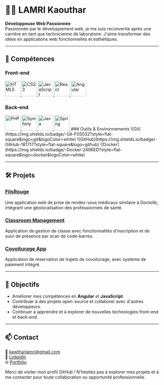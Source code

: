 # 👩‍💻 LAMRI Kaouthar

**Développeuse Web Passionnée**  
Passionnée par le développement web, je me suis reconvertie après une carrière en tant que technicienne de laboratoire. J'aime transformer des idées en applications web fonctionnelles et esthétiques.

---

## 🚀 Compétences

### Front-end

<a href="https://developer.mozilla.org/en-US/docs/Web/Guide/HTML/HTML5" target="_blank">
  <img src="https://upload.wikimedia.org/wikipedia/commons/8/80/HTML5_logo_resized.svg" alt="HTML5" height="50"/>
</a>
<a href="https://developer.mozilla.org/en-US/docs/Web/CSS" target="_blank">
  <img src="https://upload.wikimedia.org/wikipedia/commons/6/62/CSS3_logo.svg" alt="CSS3" height="50"/>
</a>
<a href="https://developer.mozilla.org/en-US/docs/Web/JavaScript" target="_blank">
  <img src="https://upload.wikimedia.org/wikipedia/commons/6/6a/JavaScript-logo.png" alt="JavaScript" height="50"/>
</a>
<a href="https://reactjs.org/" target="_blank">
  <img src="https://upload.wikimedia.org/wikipedia/commons/a/a7/React-icon.svg" alt="React" height="50"/>
</a>
<a href="https://angular.io/" target="_blank">
  <img src="https://upload.wikimedia.org/wikipedia/commons/c/cf/Angular_full_color_logo.svg" alt="Angular" height="50"/>
</a>

### Back-end

<a href="https://www.php.net/" target="_blank">
  <img src="https://upload.wikimedia.org/wikipedia/commons/2/27/PHP-logo.svg" alt="PHP" height="50"/>
</a>
<a href="https://symfony.com/" target="_blank">
  <img src="https://upload.wikimedia.org/wikipedia/commons/6/6a/Symfony2.svg" alt="Symfony" height="50"/>
</a>
<a href="https://www.java.com/" target="_blank">
  <img src="https://upload.wikimedia.org/wikipedia/en/3/30/Java_programming_language_logo.svg" alt="Java" height="50"/>
</a>
<a href="https://spring.io/" target="_blank">
  <img src="https://upload.wikimedia.org/wikipedia/commons/4/44/Spring_Framework_Logo_2018.svg" alt="Spring" height="50"/>
</a>
### Outils & Environnements
![Git](https://img.shields.io/badge/-Git-F05032?style=flat-square&logo=git&logoColor=white)
![GitHub](https://img.shields.io/badge/-GitHub-181717?style=flat-square&logo=github)
![Docker](https://img.shields.io/badge/-Docker-2496ED?style=flat-square&logo=docker&logoColor=white)

---

## 🛠️ Projets

### [FilsRouge](https://github.com/Katia1659/filsrouge)
Une application web de prise de rendez-vous médicaux similaire à Doctolib, intégrant une géolocalisation des professionnels de santé.

### [Classroom Management](https://github.com/Katia1659/classroom-management)
Application de gestion de classe avec fonctionnalités d'inscription et de suivi de présence par scan de code-barres.

### [Covoiturage App](https://github.com/Katia1659/covoiturage-app)
Application de réservation de trajets de covoiturage, avec système de paiement intégré.

---

## 🎯 Objectifs

- Améliorer mes compétences en **Angular** et **JavaScript**.
- Contribuer à des projets open-source et collaborer avec d'autres développeurs.
- Continuer à apprendre et à explorer de nouvelles technologies front-end et back-end.

---

## 📫 Contact

📧 [kawtharlamri@gmail.com](mailto:kawtharlamri@gmail.com)  
💼 [LinkedIn](https://www.linkedin.com/in/kawthar-lamri-3792221b4/)  
🌐 [Portfolio](https://katia1659.github.io/)

Merci de visiter mon profil GitHub ! N'hésitez pas à explorer mes projets et à me contacter pour toute collaboration ou opportunité professionnelle.
